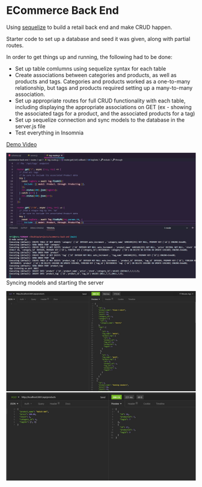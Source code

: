 # ECommerce Back End

Using [sequelize](https://sequelize.org/) to build a retail back end and make CRUD happen.  
  
Starter code to set up a database and seed it was given, along with partial routes. 

In order to get things up and running, the following had to be done:
- Set up table comlumns using sequelize syntax for each table
- Create associations between categories and products, as well as products and tags. Categories and products worked as a one-to-many relationship, but tags and products required setting up a many-to-many association.
- Set up appropriate routes for full CRUD functionality with each table, including displaying the appropriate associations on GET (ex - showing the associated tags for a product, and the associated products for a tag)
- Set up sequelize connection and sync models to the database in the server.js file
- Test everything in Insomnia  
  
[Demo Video](https://www.youtube.com/watch?v=fzfdXeGd8GU)  
  
![screenshot of models syncing in VS Code integrated terminal](./Screenshot3.jpg)  
Syncing models and starting the server  
  
![screenshot of GET test in Insomnia](./Screenshot1.jpg)  
![screenshot of POST test in Insomnia](./Screenshot2.jpg)